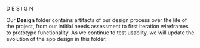 D E S I G N

Our **Design** folder contains artifacts of our design process over the life of the project, from our intitial needs assessment to first iteration wireframes to prototype functionality.  As we continue to test usablity, we will update the evolution of the app design in this folder.
